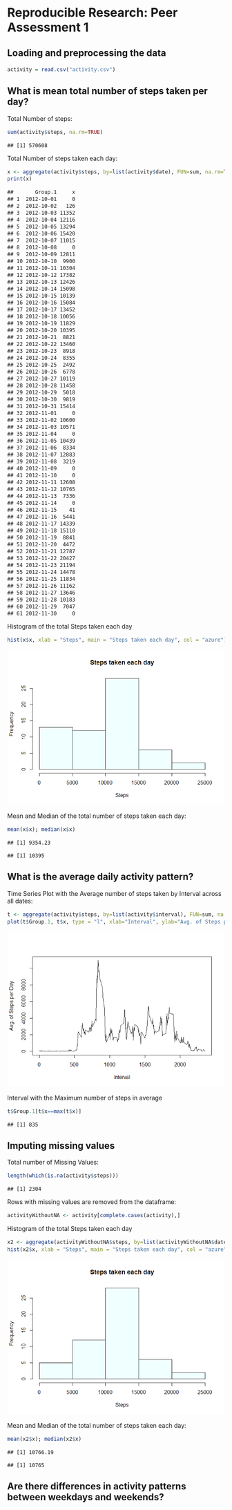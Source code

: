 # Reproducible Research: Peer Assessment 1


## Loading and preprocessing the data

```r
activity = read.csv("activity.csv")
```

## What is mean total number of steps taken per day?
Total Number of steps:

```r
sum(activity$steps, na.rm=TRUE)
```

```
## [1] 570608
```

Total Number of steps taken each day:

```r
x <- aggregate(activity$steps, by=list(activity$date), FUN=sum, na.rm=TRUE)
print(x)
```

```
##       Group.1     x
## 1  2012-10-01     0
## 2  2012-10-02   126
## 3  2012-10-03 11352
## 4  2012-10-04 12116
## 5  2012-10-05 13294
## 6  2012-10-06 15420
## 7  2012-10-07 11015
## 8  2012-10-08     0
## 9  2012-10-09 12811
## 10 2012-10-10  9900
## 11 2012-10-11 10304
## 12 2012-10-12 17382
## 13 2012-10-13 12426
## 14 2012-10-14 15098
## 15 2012-10-15 10139
## 16 2012-10-16 15084
## 17 2012-10-17 13452
## 18 2012-10-18 10056
## 19 2012-10-19 11829
## 20 2012-10-20 10395
## 21 2012-10-21  8821
## 22 2012-10-22 13460
## 23 2012-10-23  8918
## 24 2012-10-24  8355
## 25 2012-10-25  2492
## 26 2012-10-26  6778
## 27 2012-10-27 10119
## 28 2012-10-28 11458
## 29 2012-10-29  5018
## 30 2012-10-30  9819
## 31 2012-10-31 15414
## 32 2012-11-01     0
## 33 2012-11-02 10600
## 34 2012-11-03 10571
## 35 2012-11-04     0
## 36 2012-11-05 10439
## 37 2012-11-06  8334
## 38 2012-11-07 12883
## 39 2012-11-08  3219
## 40 2012-11-09     0
## 41 2012-11-10     0
## 42 2012-11-11 12608
## 43 2012-11-12 10765
## 44 2012-11-13  7336
## 45 2012-11-14     0
## 46 2012-11-15    41
## 47 2012-11-16  5441
## 48 2012-11-17 14339
## 49 2012-11-18 15110
## 50 2012-11-19  8841
## 51 2012-11-20  4472
## 52 2012-11-21 12787
## 53 2012-11-22 20427
## 54 2012-11-23 21194
## 55 2012-11-24 14478
## 56 2012-11-25 11834
## 57 2012-11-26 11162
## 58 2012-11-27 13646
## 59 2012-11-28 10183
## 60 2012-11-29  7047
## 61 2012-11-30     0
```

Histogram of the total Steps taken each day

```r
hist(x$x, xlab = "Steps", main = "Steps taken each day", col = "azure")
```

![](PA1_template_files/figure-html/unnamed-chunk-4-1.png)

Mean  and Median of the total number of steps taken each day:

```r
mean(x$x); median(x$x)
```

```
## [1] 9354.23
```

```
## [1] 10395
```

## What is the average daily activity pattern?
Time Series Plot with the Average number of steps taken by Interval across all dates:

```r
t <- aggregate(activity$steps, by=list(activity$interval), FUN=sum, na.rm=TRUE)
plot(t$Group.1, t$x, type = "l", xlab="Interval", ylab="Avg. of Steps per Day")
```

![](PA1_template_files/figure-html/unnamed-chunk-6-1.png)

Interval with the Maximum number of steps in average

```r
t$Group.1[t$x==max(t$x)]
```

```
## [1] 835
```

## Imputing missing values
Total number of Missing Values:

```r
length(which(is.na(activity$steps)))
```

```
## [1] 2304
```
Rows with missing values are removed from the dataframe:

```r
activityWithoutNA <- activity[complete.cases(activity),]
```

Histogram of the total Steps taken each day

```r
x2 <- aggregate(activityWithoutNA$steps, by=list(activityWithoutNA$date), FUN=sum)
hist(x2$x, xlab = "Steps", main = "Steps taken each day", col = "azure")
```

![](PA1_template_files/figure-html/unnamed-chunk-10-1.png)

Mean  and Median of the total number of steps taken each day:

```r
mean(x2$x); median(x2$x)
```

```
## [1] 10766.19
```

```
## [1] 10765
```

## Are there differences in activity patterns between weekdays and weekends?
